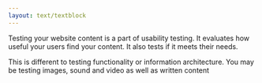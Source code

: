 ```yaml
---
layout: text/textblock
---
```


Testing your website content is a part of usability testing. It evaluates how useful your users find your content. It also tests if it meets their needs.

This is different to testing functionality or information architecture. You may be testing images, sound and video as well as written content
